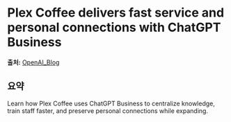 # Plex Coffee delivers fast service and personal connections with ChatGPT Business

**출처:** [OpenAI_Blog](https://openai.com/index/plex-coffee)

## 요약
Learn how Plex Coffee uses ChatGPT Business to centralize knowledge, train staff faster, and preserve personal connections while expanding.
